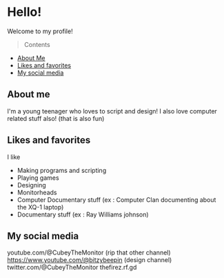 # Hello!
Welcome to my profile!

> Contents
- [About Me](#about-me)
- [Likes and favorites](#likes-and-favorites)
- [My social media](#mysocialmedia)

## About me
I'm a young teenager who loves to script and design! I also love computer related stuff also! (that is also fun)

## Likes and favorites
I like
- Making programs and scripting
- Playing games
- Designing
- Monitorheads
- Computer Documentary stuff (ex : Computer Clan documenting about the XQ-1 laptop)
- Documentary stuff (ex : Ray Williams johnson)

## My social media
youtube.com/@CubeyTheMonitor (rip that other channel)
https://www.youtube.com/@bitzybeepin (design channel)
twitter.com/@CubeyTheMonitor
thefirez.rf.gd
